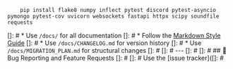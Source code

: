 ```
    pip install flake8 numpy inflect pytest discord pytest-asyncio pymongo pytest-cov uvicorn websockets fastapi httpx scipy soundfile requests
```
[]: # * Use `/docs/` for all documentation
[]: # * Follow the [Markdown Style Guide](https://www.markdownguide.org/style-guide/)
[]: # * Use `/docs/CHANGELOG.md` for version history
[]: # * Use `/docs/MIGRATION_PLAN.md` for structural changes
[]: # 
[]: # ---
[]: # 
[]: # ## 🐛 Bug Reporting and Feature Requests
[]: # 
[]: # Use the [issue tracker]([]: #